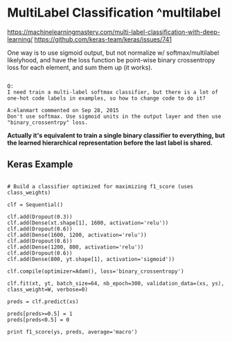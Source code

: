 
# MultiLabel Classification ^multilabel

https://machinelearningmastery.com/multi-label-classification-with-deep-learning/
https://github.com/keras-team/keras/issues/741

One way is to use sigmoid output, but not normalize w/ softmax/multilabel likelyhood, and have the loss function be point-wise binary crossentropy
loss for each element, and sum them up (it works).


```

Q:
I need train a multi-label softmax classifier, but there is a lot of one-hot code labels in examples, so how to change code to do it?

A:elanmart commented on Sep 28, 2015
Don't use softmax. Use sigmoid units in the output layer and then use "binary_crossentrpy" loss.
```


**Actually it's equivalent to train a single binary classifier to everything, but the learned hierarchical representation before the last label 
is shared.**

## Keras Example

```{python}

# Build a classifier optimized for maximizing f1_score (uses class_weights)

clf = Sequential()

clf.add(Dropout(0.3))
clf.add(Dense(xt.shape[1], 1600, activation='relu'))
clf.add(Dropout(0.6))
clf.add(Dense(1600, 1200, activation='relu'))
clf.add(Dropout(0.6))
clf.add(Dense(1200, 800, activation='relu'))
clf.add(Dropout(0.6))
clf.add(Dense(800, yt.shape[1], activation='sigmoid'))

clf.compile(optimizer=Adam(), loss='binary_crossentropy')

clf.fit(xt, yt, batch_size=64, nb_epoch=300, validation_data=(xs, ys), class_weight=W, verbose=0)

preds = clf.predict(xs)

preds[preds>=0.5] = 1
preds[preds<0.5] = 0

print f1_score(ys, preds, average='macro')

```
